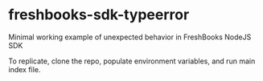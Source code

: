 # freshbooks-sdk-typeerror

Minimal working example of unexpected behavior in FreshBooks NodeJS SDK

To replicate, clone the repo, populate environment variables, and run main index file.
